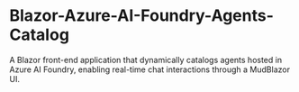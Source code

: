 # Blazor-Azure-AI-Foundry-Agents-Catalog
A Blazor front-end application that dynamically catalogs agents hosted in Azure AI Foundry, enabling real-time chat interactions through a MudBlazor UI.
